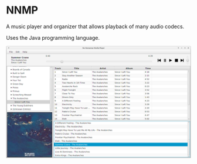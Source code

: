 # NNMP
A music player and organizer that allows playback of many audio codecs.

Uses the Java programming language.

<img src="https://raw.githubusercontent.com/zmetiva/NNMP/master/NoNonsenseMediaPlayer.png">

